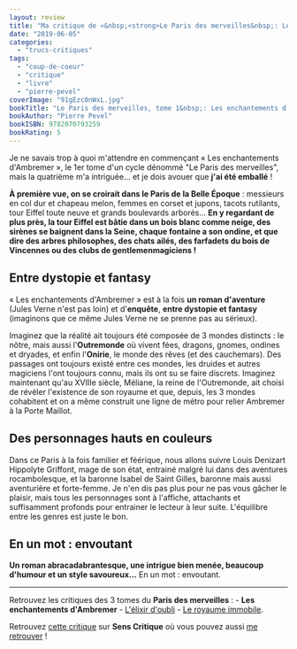 ```yaml
---
layout: review
title: "Ma critique de «&nbsp;<strong>Le Paris des merveilles&nbsp;: Les enchantements d'Ambremer</strong>&nbsp;» de <em>Pierre Pevel</em>"
date: "2019-06-05"
categories: 
  - "trucs-critiques"
tags: 
  - "coup-de-coeur"
  - "critique"
  - "livre"
  - "pierre-pevel"
coverImage: "91gEzc0nWxL.jpg"
bookTitle: "Le Paris des merveilles, tome 1&nbsp;: Les enchantements d'Ambremer"
bookAuthor: "Pierre Pevel"
bookISBN: 9782070793259  
bookRating: 5
---
```


Je ne savais trop à quoi m'attendre en commençant « Les enchantements d'Ambremer », le 1er tome d'un cycle dénommé "Le Paris des merveilles", mais la quatrième m'a intriguée... et je dois avouer que **j'ai été emballé** !

<strong>À première vue, on se croirait dans le Paris de la Belle Époque</strong>&nbsp;: messieurs en col dur et chapeau melon, femmes en corset et jupons, tacots rutilants, tour Eiffel toute neuve et grands boulevards arborés... <strong>En y regardant de plus près, la tour Eiffel est bâtie dans un bois blanc comme neige, des sirènes se baignent dans la Seine, chaque fontaine a son ondine, et que dire des arbres philosophes, des chats ailés, des farfadets du bois de Vincennes ou des clubs de gentlemenmagiciens&nbsp;!</strong>

## Entre dystopie et fantasy

« Les enchantements d'Ambremer » est à la fois **un roman d'aventure** (Jules Verne n'est pas loin) et d'**enquête**, **entre dystopie et fantasy** (imaginons que ce même Jules Verne ne se prenne pas au sérieux).

Imaginez que la réalité ait toujours été composée de 3 mondes distincts : le nôtre, mais aussi l'**Outremonde** où vivent fées, dragons, gnomes, ondines et dryades, et enfin l'**Onirie**, le monde des rêves (et des cauchemars). Des passages ont toujours existé entre ces mondes, les druides et autres magiciens l'ont toujours connu, mais ils ont su se faire discrets. Imaginez maintenant qu'au XVIIIe siècle, Méliane, la reine de l'Outremonde, ait choisi de révéler l'existence de son royaume et que, depuis, les 3 mondes cohabitent et on a même construit une ligne de métro pour relier Ambremer à la Porte Maillot.

## Des personnages hauts en couleurs

Dans ce Paris à la fois familier et féérique, nous allons suivre Louis Denizart Hippolyte Griffont, mage de son état, entrainé malgré lui dans des aventures rocambolesque, et la baronne Isabel de Saint Gilles, baronne mais aussi aventurière et forte-femme. Je n'en dis pas plus pour ne pas vous gâcher le plaisir, mais tous les personnages sont à l'affiche, attachants et suffisamment profonds pour entrainer le lecteur à leur suite. L'équilibre entre les genres est juste le bon.

## En un mot : **envoutant**

**Un roman abracadabrantesque, une intrigue bien menée, beaucoup d'humour et un style savoureux...** En un mot : envoutant.

* * *

Retrouvez les critiques des 3 tomes du **Paris des merveilles** : - **Les enchantements d'Ambremer** - [L'élixir d'oubli](
https://www.6x8.org/2019/07/ma-critique-de-lelixir-doubli-de-pierre-pevel/) - [Le royaume immobile](https://www.6x8.org/2019/12/ma-critique-de-le-paris-des-merveilles-tome-3-le-royaume-immobile-de-pierre-pevel/).

Retrouvez [cette critique](https://www.senscritique.com/livre/Les_Enchantements_d_Ambremer/critique/195496073) sur **Sens Critique** où vous pouvez aussi [me retrouver](http://www.senscritique.com/Arnaud_Malon) !
